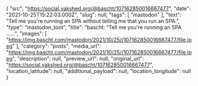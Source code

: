 {
  "src": "https://social.yakshed.org/@bascht/107162850016667477",
  "date": "2021-10-25T15:22:03.000Z",
  "slug": null,
  "tags": [
    "mastodon"
  ],
  "text": "Tell me you're running an SPA without telling me that you run an SPA.",
  "type": "mastodon_toot",
  "title": "bascht: “Tell me you're running an SPA ……",
  "images": [
    "https://img.bascht.com/mastodon/2021/10/25//107162850016667477/file.jpeg"
  ],
  "category": "posts",
  "media_url": "https://img.bascht.com/mastodon/2021/10/25//107162850016667477/file.jpeg",
  "description": null,
  "preview_url": null,
  "original_url": "https://social.yakshed.org/@bascht/107162850016667477",
  "location_latitude": null,
  "additional_payload": null,
  "location_longitude": null
}